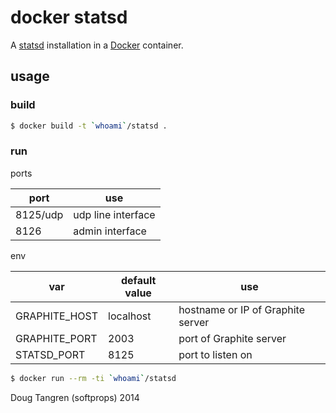 # docker statsd

A [statsd](https://github.com/etsy/statsd/) installation in a [Docker](https://www.docker.com/) container.

## usage

### build

```bash
$ docker build -t `whoami`/statsd .
```

### run

ports

port     | use
---------|-------------------
8125/udp | udp line interface
8126     | admin interface

env

var           | default value | use
--------------|---------------|----------------------------------
GRAPHITE_HOST | localhost     | hostname or IP of Graphite server
GRAPHITE_PORT | 2003          | port of Graphite server
STATSD_PORT   | 8125          | port to listen on

```bash
$ docker run --rm -ti `whoami`/statsd
```

Doug Tangren (softprops) 2014
